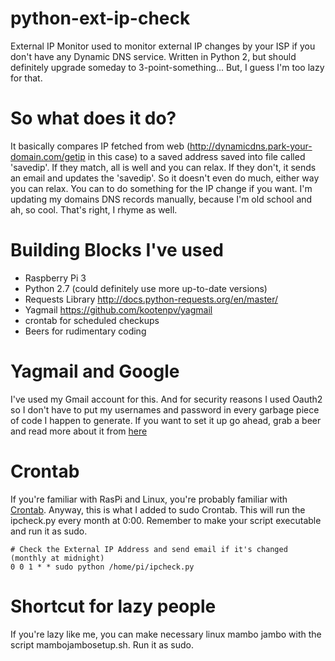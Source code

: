 # python-ext-ip-check
External IP Monitor used to monitor external IP changes by your ISP if you don't have any Dynamic DNS service.
Written in Python 2, but should definitely upgrade someday to 3-point-something... But, I guess I'm too lazy for that.

# So what does it do?
It basically compares IP fetched from web (http://dynamicdns.park-your-domain.com/getip in this case) to a saved address saved into file called 'savedip'. If they match, all is well and you can relax. If they don't, it sends an email and updates the 'savedip'. So it doesn't even do much, either way you can relax. You can to do something for the IP change if you want. I'm updating my domains DNS records manually, because I'm old school and ah, so cool. That's right, I rhyme as well.

# Building Blocks I've used
- Raspberry Pi 3
- Python 2.7 (could definitely use more up-to-date versions)
- Requests Library http://docs.python-requests.org/en/master/
- Yagmail https://github.com/kootenpv/yagmail 
- crontab for scheduled checkups
- Beers for rudimentary coding

# Yagmail and Google
I've used my Gmail account for this. And for security reasons I used Oauth2 so I don't have to put my usernames and password in every garbage piece of code I happen to generate. If you want to set it up go ahead, grab a beer and read more about it from [here](https://github.com/kootenpv/yagmail)

# Crontab
If you're familiar with RasPi and Linux, you're probably familiar with [Crontab](http://www.adminschoice.com/crontab-quick-reference). Anyway, this is what I added to sudo Crontab. This will run the ipcheck.py every month at 0:00. Remember to make your script executable and run it as sudo.

```
# Check the External IP Address and send email if it's changed (monthly at midnight)
0 0 1 * * sudo python /home/pi/ipcheck.py
```
# Shortcut for lazy people
If you're lazy like me, you can make necessary linux mambo jambo with the script mambojambosetup.sh. Run it as sudo.

